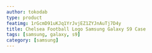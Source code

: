 ```yaml
---
author: tokodab
type: product
featimg: 1rGcmD91uKJq1YrJvjEZ1ZYJnAuTj7D4y
title: Chelsea Football Logo Samsung Galaxy S9 Case
tags: [samsung, galaxy, s9]
category: [samsung]
---
```

